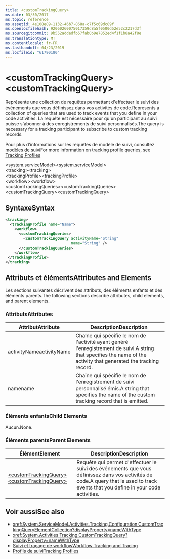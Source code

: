 ```yaml
---
title: <customTrackingQuery>
ms.date: 03/30/2017
ms.topic: reference
ms.assetid: 4e108e89-1132-46b7-868a-c7f5c69dc89f
ms.openlocfilehash: 92060260075017359d8a5f0500d52e52c2217d3f
ms.sourcegitcommit: 9b552addadfb57fab0b9e7852ed4f1f1b8a42f8e
ms.translationtype: MT
ms.contentlocale: fr-FR
ms.lasthandoff: 04/23/2019
ms.locfileid: "61790180"
---
```

# <a name="customtrackingquery"></a><span data-ttu-id="e162c-101">\<customTrackingQuery></span><span class="sxs-lookup"><span data-stu-id="e162c-101">\<customTrackingQuery></span></span>
<span data-ttu-id="e162c-102">Représente une collection de requêtes permettant d'effectuer le suivi des événements que vous définissez dans vos activités de code.</span><span class="sxs-lookup"><span data-stu-id="e162c-102">Represents a collection of queries that are used to track events that you define in your code activities.</span></span> <span data-ttu-id="e162c-103">La requête est nécessaire pour qu'un participant au suivi puisse s'abonner à des enregistrements de suivi personnalisés.</span><span class="sxs-lookup"><span data-stu-id="e162c-103">The query is necessary for a tracking participant to subscribe to custom tracking records.</span></span>  
  
 <span data-ttu-id="e162c-104">Pour plus d’informations sur les requêtes de modèle de suivi, consultez [modèles de suivi](../../../../../docs/framework/windows-workflow-foundation/tracking-profiles.md)</span><span class="sxs-lookup"><span data-stu-id="e162c-104">For more information on tracking profile queries, see [Tracking Profiles](../../../../../docs/framework/windows-workflow-foundation/tracking-profiles.md)</span></span>  
  
<span data-ttu-id="e162c-105">\<system.serviceModel></span><span class="sxs-lookup"><span data-stu-id="e162c-105">\<system.serviceModel></span></span>  
<span data-ttu-id="e162c-106">\<tracking></span><span class="sxs-lookup"><span data-stu-id="e162c-106">\<tracking></span></span>  
<span data-ttu-id="e162c-107">\<trackingProfile></span><span class="sxs-lookup"><span data-stu-id="e162c-107">\<trackingProfile></span></span>  
<span data-ttu-id="e162c-108">\<workflow></span><span class="sxs-lookup"><span data-stu-id="e162c-108">\<workflow></span></span>  
<span data-ttu-id="e162c-109">\<customTrackingQueries></span><span class="sxs-lookup"><span data-stu-id="e162c-109">\<customTrackingQueries></span></span>  
<span data-ttu-id="e162c-110">\<customTrackingQuery></span><span class="sxs-lookup"><span data-stu-id="e162c-110">\<customTrackingQuery></span></span>  
  
## <a name="syntax"></a><span data-ttu-id="e162c-111">Syntaxe</span><span class="sxs-lookup"><span data-stu-id="e162c-111">Syntax</span></span>  
  
```xml  
<tracking>
  <trackingProfile name="Name">
    <workflow>
      <customTrackingQueries>
        <customTrackingQuery activityName="String" 
                             name="String" />
      </customTrackingQueries>
    </workflow>
 </trackingProfile>
</tracking>  
```  
  
## <a name="attributes-and-elements"></a><span data-ttu-id="e162c-112">Attributs et éléments</span><span class="sxs-lookup"><span data-stu-id="e162c-112">Attributes and Elements</span></span>  
 <span data-ttu-id="e162c-113">Les sections suivantes décrivent des attributs, des éléments enfants et des éléments parents.</span><span class="sxs-lookup"><span data-stu-id="e162c-113">The following sections describe attributes, child elements, and parent elements.</span></span>  
  
### <a name="attributes"></a><span data-ttu-id="e162c-114">Attributs</span><span class="sxs-lookup"><span data-stu-id="e162c-114">Attributes</span></span>  
  
|<span data-ttu-id="e162c-115">Attribut</span><span class="sxs-lookup"><span data-stu-id="e162c-115">Attribute</span></span>|<span data-ttu-id="e162c-116">Description</span><span class="sxs-lookup"><span data-stu-id="e162c-116">Description</span></span>|  
|---------------|-----------------|  
|<span data-ttu-id="e162c-117">activityName</span><span class="sxs-lookup"><span data-stu-id="e162c-117">activityName</span></span>|<span data-ttu-id="e162c-118">Chaîne qui spécifie le nom de l'activité ayant généré l'enregistrement de suivi.</span><span class="sxs-lookup"><span data-stu-id="e162c-118">A string that specifies the name of the activity that generated the tracking record.</span></span>|  
|<span data-ttu-id="e162c-119">name</span><span class="sxs-lookup"><span data-stu-id="e162c-119">name</span></span>|<span data-ttu-id="e162c-120">Chaîne qui spécifie le nom de l'enregistrement de suivi personnalisé émis.</span><span class="sxs-lookup"><span data-stu-id="e162c-120">A string that specifies the name of the custom tracking record that is emitted.</span></span>|  
  
### <a name="child-elements"></a><span data-ttu-id="e162c-121">Éléments enfants</span><span class="sxs-lookup"><span data-stu-id="e162c-121">Child Elements</span></span>  
 <span data-ttu-id="e162c-122">Aucun.</span><span class="sxs-lookup"><span data-stu-id="e162c-122">None.</span></span>  
  
### <a name="parent-elements"></a><span data-ttu-id="e162c-123">Éléments parents</span><span class="sxs-lookup"><span data-stu-id="e162c-123">Parent Elements</span></span>  
  
|<span data-ttu-id="e162c-124">Élément</span><span class="sxs-lookup"><span data-stu-id="e162c-124">Element</span></span>|<span data-ttu-id="e162c-125">Description</span><span class="sxs-lookup"><span data-stu-id="e162c-125">Description</span></span>|  
|-------------|-----------------|  
|[<span data-ttu-id="e162c-126">\<customTrackingQuery></span><span class="sxs-lookup"><span data-stu-id="e162c-126">\<customTrackingQuery></span></span>](../../../../../docs/framework/configure-apps/file-schema/windows-workflow-foundation/customtrackingquery.md)|<span data-ttu-id="e162c-127">Requête qui permet d'effectuer le suivi des événements que vous définissez dans vos activités de code.</span><span class="sxs-lookup"><span data-stu-id="e162c-127">A query that is used to track events that you define in your code activities.</span></span>|  
  
## <a name="see-also"></a><span data-ttu-id="e162c-128">Voir aussi</span><span class="sxs-lookup"><span data-stu-id="e162c-128">See also</span></span>

- <xref:System.ServiceModel.Activities.Tracking.Configuration.CustomTrackingQueryElementCollection?displayProperty=nameWithType>
- <xref:System.Activities.Tracking.CustomTrackingQuery?displayProperty=nameWithType>
- [<span data-ttu-id="e162c-129">Suivi et traçage de workflow</span><span class="sxs-lookup"><span data-stu-id="e162c-129">Workflow Tracking and Tracing</span></span>](../../../../../docs/framework/windows-workflow-foundation/workflow-tracking-and-tracing.md)
- [<span data-ttu-id="e162c-130">Profils de suivi</span><span class="sxs-lookup"><span data-stu-id="e162c-130">Tracking Profiles</span></span>](../../../../../docs/framework/windows-workflow-foundation/tracking-profiles.md)
